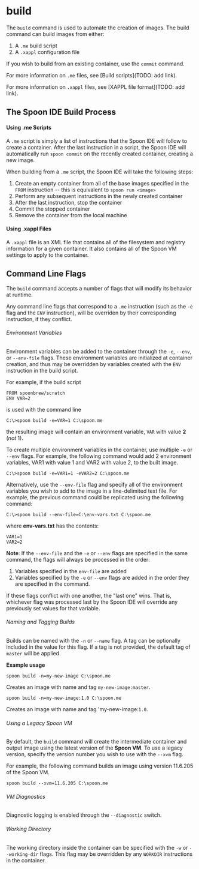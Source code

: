 # build

The `build` command is used to automate the creation of images. The build command can build images from either: 

1. A `.me` build script
2. A `.xappl` configuration file
 
If you wish to build from an existing container, use the `commit` command.

For more information on `.me` files, see [Build scripts](TODO: add link).

For more information on `.xappl` files, see [XAPPL file format](TODO: add link).  

## The Spoon IDE Build Process

#### Using .me Scripts

A `.me` script is simply a list of instructions that the Spoon IDE will follow to create a container. After the last instruction in a script, the Spoon IDE will automatically run `spoon commit` on the recently created container, creating a new image. 

When building from a `.me` script, the Spoon IDE will take the following steps: 

1. Create an empty container from all of the base images specified in the `FROM` instruction -- this is equivalent to `spoon run <image>`
2. Perform any subsequent instructions in the newly created container 
3. After the last instruction, stop the container
4. Commit the stopped container
5. Remove the container from the local machine

#### Using .xappl Files

A `.xappl` file is an XML file that contains all of the filesystem and registry information for a given container. It also contains all of the Spoon VM settings to apply to the container. 

## Command Line Flags

The `build` command accepts a number of flags that will modify its behavior at runtime. 

Any command line flags that correspond to a `.me` instruction (such as the `-e` flag and the `ENV` instruction), will be overriden by their corresponding instruction, if they conflict. 

###### Environment Variables

Environment variables can be added to the container through the `-e`, `--env`, or `--env-file` flags. These environment variables are initialized at container creation, and thus may be overridden by variables created with the `ENV` instruction in the build script. 

For example, if the build script 
	
	FROM spoonbrew/scratch
	ENV VAR=2

is used with the command line

	C:\>spoon build -e=VAR=1 C:\spoon.me

the resulting image will contain an environment variable, `VAR` with value **2** (*not* 1). 

To create multiple environment variables in the container, use multiple `-e` or `--env` flags. For example, the following command would add 2 environment variables, VAR1 with value 1 and VAR2 with value 2, to the built image. 

	C:\>spoon build -e=VAR1=1 -eVAR2=2 C:\spoon.me

Alternatively, use the `--env-file` flag and specify all of the environment variables you wish to add to the image in a line-delimited text file. For example, the previous command could be replicated using the following command: 

	C:\>spoon build --env-file=C:\env-vars.txt C:\spoon.me

where **env-vars.txt** has the contents: 

	VAR1=1
	VAR2=2

**Note**: If the `--env-file` and the `-e` or `--env` flags are specified in the same command, the flags will always be processed in the order: 

1. Variables specified in the `env-file` are added
2. Variables specified by the `-e` or `--env` flags are added in the order they are specified in the command. 

If these flags conflict with one another, the "last one" wins. That is, whichever flag was processed last by the Spoon IDE will override any previously set values for that variable. 

###### Naming and Tagging Builds

Builds can be named with the `-n` or `--name` flag. A tag can be optionally included in the value for this flag. If a tag is not provided, the default tag of `master` will be applied. 

**Example usage**

	spoon build -n=my-new-image C:\spoon.me

Creates an image with name and tag `my-new-image:master`. 

	spoon build -n=my-new-image:1.0 C:\spoon.me

Creates an image with name and tag 'my-new-image:`1.0`.

###### Using a Legacy Spoon VM

By default, the `build` command will create the intermediate container and output image using the latest version of the **Spoon VM**. To use a legacy version, specify the version number you wish to use with the `--xvm` flag. 

For example, the following command builds an image using version 11.6.205 of the Spoon VM. 

	spoon build --xvm=11.6.205 C:\spoon.me

###### VM Diagnostics

Diagnostic logging is enabled through the `--diagnostic` switch. 

###### Working Directory

The working directory inside the container can be specified with the `-w` or `--working-dir` flags. This flag may be overridden by any `WORKDIR` instructions in the container. 

